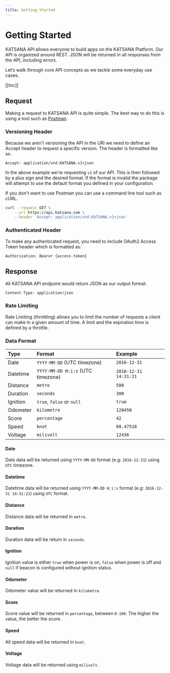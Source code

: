 ```yaml
---
title: Getting Started
---
```


# Getting Started

KATSANA API allows everyone to build apps on the KATSANA Platform. Our API is organized around REST. JSON will be returned in all responses from the API, including errors.

Let’s walk through core API concepts as we tackle some everyday use cases.


[[toc]]

## Request

Making a request to KATSANA API is quite simple. The best way to do this is using a tool such as [Postman](http://www.getpostman.com/).


### Versioning Header

Because we aren't versioning the API in the URI we need to define an Accept header to request a specific version. The header is formatted like so.

    Accept: application/vnd.KATSANA.v1+json

In the above example we're requesting `v1` of our API. This is then followed by a plus sign and the desired format. If the format is invalid the package will attempt to use the default format you defined in your configuration.

If you don't want to use Postman you can use a command line tool such as cURL.

```bash
curl --request GET \
    --url https://api.katsana.com \
    --header 'Accept: application/vnd.KATSANA.v1+json'
```

### Authenticated Header

To make any authenticated request, you need to include OAuth2 Access Token header which is formatted as:

    Authorization: Bearer {access-token}

## Response

All KATSANA API endpoint would return JSON as our output format.

    Content-Type: application/json

### Rate Limiting

Rate Limiting (throttling) allows you to limit the number of requests a client can make in a given amount of time. A limit and the expiration time is defined by a throttle.

### Data Format

| Type          | Format                            | Example
|:--------------|:----------------------------------|:---------
| Date          | `YYYY-MM-DD` (UTC timezone)       | `2016-12-31`
| Datetime      | `YYYY-MM-DD H:i:s` (UTC timezone) | `2016-12-31 14:31:21`
| Distance      | `metre`                           | `500`
| Duration      | `seconds`                         | `300`
| Ignition      | `true`, `false` or `null`         | `true`
| Odometer      | `kilometre`                        | `120450`
| Score         | `percentage`                      | `42`
| Speed         | `knot`                            | `60.47518`
| Voltage       | `milivolt`                        | `12436`

#### Date 

Date data will be returned using `YYYY-MM-DD` format (e.g: `2016-12-31`) using `UTC` timezone.

#### Datetime

Datetime data will be returned using `YYYY-MM-DD H:i:s` format (e.g: `2016-12-31 14:31:21`) using `UTC` format.

#### Distance

Distance data will be returned in `metre`.

#### Duration

Duration data will be return in `seconds`.

#### Ignition

Ignition value is either `true` when power is on, `false` when power is off and `null` if beacon is configured without ignition status.

#### Odometer

Odometer value will be returned in `kilometre`.

#### Score

Score value will be returned in `percentage`, between `0-100`. The higher the value, the better the score.

#### Speed

All speed data will be returned in `knot`.

#### Voltage

Voltage data will be returned using `milivolt`.


